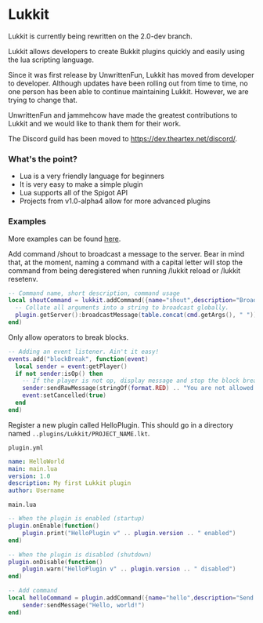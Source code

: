 Lukkit
======

Lukkit is currently being rewritten on the 2.0-dev branch.

Lukkit allows developers to create Bukkit plugins quickly and easily using the lua scripting language.

Since it was first release by UnwrittenFun, Lukkit has moved from developer to developer. Although updates have been rolling out from time to time, no one person has been able to continue maintaining Lukkit. However, we are trying to change that. 

UnwrittenFun and jammehcow have made the greatest contributions to Lukkit and we would like to thank them for their work.

The Discord guild has been moved to https://dev.theartex.net/discord/.


### What's the point?
 - Lua is a very friendly language for beginners
 - It is very easy to make a simple plugin
 - Lua supports all of the Spigot API
 - Projects from v1.0-alpha4 allow for more advanced plugins

### Examples
More examples can be found [here](https://github.com/artex-development/Lukkit/tree/master/examples).

Add command /shout to broadcast a message to the server. Bear in mind that, at the moment, naming a command with a capital letter will stop the command from being deregistered when running /lukkit reload or /lukkit resetenv.
```lua
-- Command name, short description, command usage
local shoutCommand = lukkit.addCommand({name="shout",description="Broadcast a message to the server",usage="/shout <message>"}, function(cmd)
  -- Collate all arguments into a string to broadcast globally.
  plugin.getServer():broadcastMessage(table.concat(cmd.getArgs(), " "))
end)
```

Only allow operators to break blocks.
```lua
-- Adding an event listener. Ain't it easy!
events.add("blockBreak", function(event)
  local sender = event:getPlayer()
  if not sender:isOp() then
    -- If the player is not op, display message and stop the block breaking event
    sender:sendRawMessage(stringOf(format.RED) .. "You are not allowed to break blocks")
    event:setCancelled(true)
  end
end)
```

Register a new plugin called HelloPlugin. This should go in a directory named `..plugins/Lukkit/PROJECT_NAME.lkt`.

`plugin.yml`
```yaml
name: HelloWorld
main: main.lua
version: 1.0
description: My first Lukkit plugin
author: Username
```

`main.lua`
```lua
-- When the plugin is enabled (startup)
plugin.onEnable(function()
    plugin.print("HelloPlugin v" .. plugin.version .. " enabled")
end)

-- When the plugin is disabled (shutdown)
plugin.onDisable(function()
    plugin.warn("HelloPlugin v" .. plugin.version .. " disabled")
end)

-- Add command
local helloCommand = plugin.addCommand({name="hello",description="Send the sender the message 'Hello, world!'",usage="/hello"}, function(cmd)
    sender:sendMessage("Hello, world!")
end)
```
